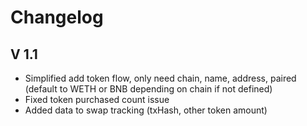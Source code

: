 # Changelog

## V 1.1

- Simplified add token flow, only need chain, name, address, paired (default to WETH or BNB depending on chain if not defined)
- Fixed token purchased count issue
- Added data to swap tracking (txHash, other token amount)
